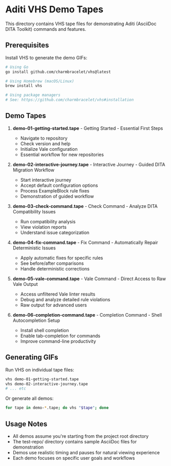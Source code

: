 # Aditi VHS Demo Tapes

This directory contains VHS tape files for demonstrating Aditi (AsciiDoc DITA Toolkit) commands and features.

## Prerequisites

Install VHS to generate the demo GIFs:
```bash
# Using Go
go install github.com/charmbracelet/vhs@latest

# Using Homebrew (macOS/Linux)
brew install vhs

# Using package managers
# See: https://github.com/charmbracelet/vhs#installation
```

## Demo Tapes

1. **demo-01-getting-started.tape** - Getting Started - Essential First Steps
   - Navigate to repository
   - Check version and help
   - Initialize Vale configuration
   - Essential workflow for new repositories

2. **demo-02-interactive-journey.tape** - Interactive Journey - Guided DITA Migration Workflow
   - Start interactive journey
   - Accept default configuration options
   - Process ExampleBlock rule fixes
   - Demonstration of guided workflow

3. **demo-03-check-command.tape** - Check Command - Analyze DITA Compatibility Issues
   - Run compatibility analysis
   - View violation reports
   - Understand issue categorization

4. **demo-04-fix-command.tape** - Fix Command - Automatically Repair Deterministic Issues
   - Apply automatic fixes for specific rules
   - See before/after comparisons
   - Handle deterministic corrections

5. **demo-05-vale-command.tape** - Vale Command - Direct Access to Raw Vale Output
   - Access unfiltered Vale linter results
   - Debug and analyze detailed rule violations
   - Raw output for advanced users

6. **demo-06-completion-command.tape** - Completion Command - Shell Autocompletion Setup
   - Install shell completion
   - Enable tab-completion for commands
   - Improve command-line productivity

## Generating GIFs

Run VHS on individual tape files:
```bash
vhs demo-01-getting-started.tape
vhs demo-02-interactive-journey.tape
# ... etc
```

Or generate all demos:
```bash
for tape in demo-*.tape; do vhs "$tape"; done
```

## Usage Notes

- All demos assume you're starting from the project root directory
- The test-repo/ directory contains sample AsciiDoc files for demonstration
- Demos use realistic timing and pauses for natural viewing experience
- Each demo focuses on specific user goals and workflows